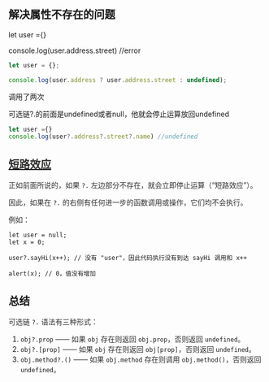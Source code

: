 ## 解决属性不存在的问题
let user ={}

console.log(user.address.street)  //error



```javascript
let user = {};

console.log(user.address ? user.address.street : undefined);
```

调用了两次



可选链?.的前面是undefined或者null，他就会停止运算放回undefined



```javascript
let user ={}
console.log(user?.address?.street?.name) //undefined
```

## [<font style="color:rgb(49, 49, 48);">短路效应</font>](https://zh.javascript.info/optional-chaining#duan-lu-xiao-ying)
<font style="color:rgb(49, 49, 48);">正如前面所说的，如果</font><font style="color:rgb(49, 49, 48);"> </font>`?.`<font style="color:rgb(49, 49, 48);"> </font><font style="color:rgb(49, 49, 48);">左边部分不存在，就会立即停止运算（“短路效应”）。</font>

<font style="color:rgb(49, 49, 48);">因此，如果在</font><font style="color:rgb(49, 49, 48);"> </font>`?.`<font style="color:rgb(49, 49, 48);"> </font><font style="color:rgb(49, 49, 48);">的右侧有任何进一步的函数调用或操作，它们均不会执行。</font>

<font style="color:rgb(49, 49, 48);">例如：</font>

```plain
let user = null;
let x = 0;

user?.sayHi(x++); // 没有 "user"，因此代码执行没有到达 sayHi 调用和 x++

alert(x); // 0，值没有增加
```



## 总结
<font style="color:rgb(49, 49, 48);">可选链</font><font style="color:rgb(49, 49, 48);"> </font>`?.`<font style="color:rgb(49, 49, 48);"> </font><font style="color:rgb(49, 49, 48);">语法有三种形式：</font>

1. `obj?.prop`<font style="color:rgb(49, 49, 48);"> </font><font style="color:rgb(49, 49, 48);">—— 如果</font><font style="color:rgb(49, 49, 48);"> </font>`obj`<font style="color:rgb(49, 49, 48);"> </font><font style="color:rgb(49, 49, 48);">存在则返回</font><font style="color:rgb(49, 49, 48);"> </font>`obj.prop`<font style="color:rgb(49, 49, 48);">，否则返回</font><font style="color:rgb(49, 49, 48);"> </font>`undefined`<font style="color:rgb(49, 49, 48);">。</font>
2. `obj?.[prop]`<font style="color:rgb(49, 49, 48);"> </font><font style="color:rgb(49, 49, 48);">—— 如果</font><font style="color:rgb(49, 49, 48);"> </font>`obj`<font style="color:rgb(49, 49, 48);"> </font><font style="color:rgb(49, 49, 48);">存在则返回</font><font style="color:rgb(49, 49, 48);"> </font>`obj[prop]`<font style="color:rgb(49, 49, 48);">，否则返回</font><font style="color:rgb(49, 49, 48);"> </font>`undefined`<font style="color:rgb(49, 49, 48);">。</font>
3. `obj.method?.()`<font style="color:rgb(49, 49, 48);"> —— 如果 </font>`obj.method`<font style="color:rgb(49, 49, 48);"> 存在则调用 </font>`obj.method()`<font style="color:rgb(49, 49, 48);">，否则返回 </font>`undefined`<font style="color:rgb(49, 49, 48);">。</font>

